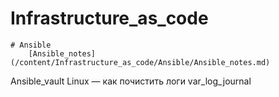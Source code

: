
# Infrastructure_as_code
    # Ansible
        [Ansible_notes](/content/Infrastructure_as_code/Ansible/Ansible_notes.md)
Ansible_vault
Linux — как почистить логи  var_log_journal